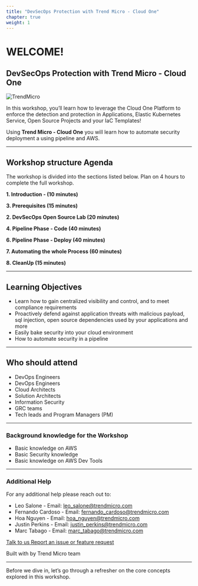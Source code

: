 ```yaml
---
title: "DevSecOps Protection with Trend Micro - Cloud One"
chapter: true
weight: 1
---
```


# WELCOME!

## DevSecOps Protection with Trend Micro - Cloud One
![TrendMicro](/images/logo.png)

In this workshop, you’ll learn how to leverage the Cloud One Platform to enforce the detection and protection in Applications, Elastic Kubernetes Service, Open Source Projects and your IaC Templates!

Using **Trend Micro - Cloud One** you will learn how to automate security deployment a using pipeline and AWS.

--------

## Workshop structure Agenda 

The workshop is divided into the sections listed below. Plan on 4 hours to complete the full workshop.


<span style="color: #4e3eb1;"><i class='fas fa-check fa-xs'></i></span> <b> 1. Introduction - (10 minutes)</b> 

<span style="color: #4e3eb1;"><i class='fas fa-check fa-xs'></i></span> <b> 3. Prerequisites (15 minutes)</b>

<span style="color: #4e3eb1;"><i class='fas fa-check fa-xs'></i></span> <b> 2. DevSecOps Open Source Lab (20 minutes)</b> 

<span style="color: #4e3eb1;"><i class='fas fa-check fa-xs'></i></span> <b> 4. Pipeline Phase - Code (40 minutes)</b>

<span style="color: #4e3eb1;"><i class='fas fa-check fa-xs'></i></span> <b> 6. Pipeline Phase - Deploy (40 minutes)</b>

<span style="color: #4e3eb1;"><i class='fas fa-check fa-xs'></i></span> <b> 7. Automating the whole Process (60 minutes)</b>

<span style="color: #4e3eb1;"><i class='fas fa-check fa-xs'></i></span> <b> 8. CleanUp (15 minutes)</b>

--------

## Learning Objectives
- Learn how to gain centralized visibility and control, and to meet compliance requirements
- Proactively defend against application threats with malicious payload, sql injection, open source dependencies used by your applications and more
- Easily bake security into your cloud environment
- How to automate security in a pipeline

--------

## Who should attend
- DevOps Engineers
- DevOps Engineers
- Cloud Architects
- Solution Architects
- Information Security
- GRC teams
- Tech leads and Program Managers (PM)

--------

### **Background knowledge for the Workshop**
- Basic knowledge on AWS
- Basic Security knowledge
- Basic knowledge on AWS Dev Tools

--------

### **Additional Help**
For any additional help please reach out to: 

- Leo Salone - Email: leo_salone@trendmicro.com
- Fernando Cardoso - Email: [fernando_cardoso@trendmicro.com](mailto:fernando_cardoso@trendmicro.com")
- Hoa Nguyen - Email: [hoa_nguyen@trendmicro.com](mailto:hoa_nguyen@trendmicro.com)
- Justin Perkins - Email: [justin_perkins@trendmicro.com](mailto:justin_perkins@trendmicro.com)
- Marc Tabago - Email: [marc_tabago@trendmicro.com](mailto:marc_tabago@trendmicro.com) 

<p>
<a  href="mailto:leo_salone@trendmicro.com;fernando_cardoso@trendmicro.com;hoa_nguyen@trendmicro.com;justin_perkins@trendmicro.com;marc_tabago@trendmicro.com?subject=DevSecOps Protection with Trend Micro - Cloud One"  target="_blank" rel="noopener noreferrer"  class="btn btn-default">  
  Talk to us
  <i class="fas fa-paper-plane"></i>
</a>

<a  href="https://github.com/aws-samples/aws-modernization-with-trendmicro5/issues/new" target="_blank" rel="noopener noreferrer"  class="btn btn-default">  
  <i class="fas fa-bug"></i>
  Report an issue or feature request
</a>
</p>
</li>
</ul>
<p>Built with <i class="far fa-heart" style="color: red;"></i> by Trend Micro team</p>

--------

Before we dive in, let’s go through a refresher on the core concepts explored in this workshop.
